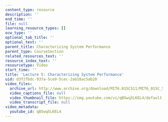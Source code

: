 ```yaml
---
content_type: resource
description: ''
end_time: ''
file: null
learning_resource_types: []
ocw_type: ''
optional_tab_title: ''
optional_text: ''
parent_title: Characterizing System Performance
parent_type: CourseSection
related_resources_text: ''
resource_index_text: ''
resourcetype: Video
start_time: ''
title: 'Lecture 5: Characterizing System Performance'
uid: d3f2fbdc-937a-5ce9-5cec-2ab18ac5ab20
video_files:
  archive_url: http://www.archive.org/download/MIT6.01SCS11/MIT6_01SC_S11_lec05_300k.mp4
  video_captions_file: null
  video_thumbnail_file: https://img.youtube.com/vi/qB5wq5L6EL4/default.jpg
  video_transcript_file: null
video_metadata:
  youtube_id: qB5wq5L6EL4
---
```

